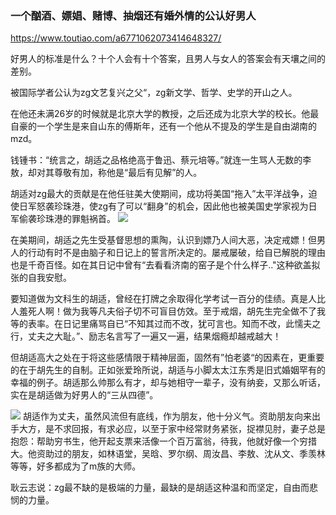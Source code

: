 ### 一个酗酒、嫖娼、赌博、抽烟还有婚外情的公认好男人
https://www.toutiao.com/a6771062073414648327/

好男人的标准是什么？十个人会有十个答案，且男人与女人的答案会有天壤之间的差别。

被国际学者公认为zg文艺复兴之父“，zg新文学、哲学、史学的开山之人。

在他还未满26岁的时候就是北京大学的教授，之后还成为北京大学的校长。他最自豪的一个学生是来自山东的傅斯年，还有一个他从不提及的学生是自由湖南的mzd。

钱锺书：“统言之，胡适之品格绝高于鲁迅、蔡元培等。”就连一生骂人无数的李敖，却对其尊敬有加，称他是“最后有见解”的人。

胡适对zg最大的贡献是在他任驻美大使期间，成功将美国“拖入”太平洋战争，迫使日军怒袭珍珠港，使zg有了可以“翻身”的机会，因此他也被美国史学家视为日军偷袭珍珠港的罪魁祸首。
![](https://p6-tt.byteimg.com/origin/pgc-image/7ddb399bd10c48e4950543b0137a9928)

在美期间，胡适之先生受基督思想的熏陶，认识到嫖乃人间大恶，决定戒嫖！但男人的行动有时不是由脑子和日记上的誓言所决定的。屡戒屡破，给自已解脱的理由也是千奇百怪。如在其日记中曾有“去看看济南的窑子是个什么样子.."这种欲盖拟张的自我安慰。

要知道做为文科生的胡适，曾经在打牌之余取得化学考试一百分的佳绩。真是人比人羞死人啊！做为我等凡夫俗子切不可盲目仿效。至于戒烟，胡先生完全做不了我等的表率。在日记里痛骂自已“不知其过而不改，犹可言也。知而不改，此懦夫之行，丈夫之大耻。”、励志名言写了一遍又一遍，结果烟瘾却越戒越大！

但胡适高大之处在于将这些感情限于精神层面，固然有”怕老婆“的因素在，更重要的在于胡先生的自制。正如张爱玲所说，胡适与小脚太太江东秀是旧式婚姻罕有的幸福的例子。胡适那么帅那么有才，却与她相守一辈子，没有纳妾，又那么听话，实在是胡适做为好男人的“三从四德”。

![](https://p1-tt.byteimg.com/origin/pgc-image/a773a259c5f24b8baf7957a139cfd0fd)
胡适作为丈夫，虽然风流但有底线，作为朋友，他十分义气。资助朋友向来出手大方，是不求回报，有求必应，以至于家中经常财务紧张，捉襟见肘，妻子总是抱怨：帮助穷书生，他开起支票来活像一个百万富翁，待我，他就好像一个穷措大。他资助过的朋友，如林语堂，吴晗、罗尔纲、周汝昌、李敖、沈从文、季羡林等等，好多都成为了m族的大师。

耿云志说：zg最不缺的是极端的力量，最缺的是胡适这种温和而坚定，自由而悲悯的力量。
